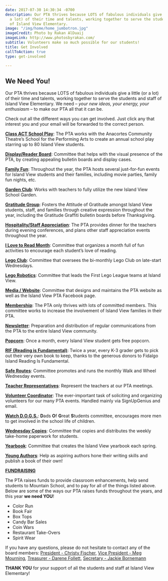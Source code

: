 ```yaml
---
date: 2017-07-30 14:30:34 -0700
description: Our PTA thrives because LOTS of fabulous individuals give a little (or
  a lot) of their time and talents, working together to serve the students and staff
  of Island View Elementary.
image: "/img/home/home_jumbotron.jpg"
imageCredit: Photo by Rakan AlDuaij
imageLink: http://www.photosbyrakan.com/
subtitle: Volunteers make so much possible for our students!
title: Get Involved
callToAction: true
type: get-involved

---
```

## We Need You!

Our PTA thrives because LOTS of fabulous individuals give a little (or a lot) of their time and talents, working together to serve the students and staff of Island View Elementary. We need – _your new ideas, your energy, your enthusiasm_ – to make our PTA all that it can be.

Check out all the different ways you can get involved.  Just click any that interest you and your email will be forwarded to the correct person.

[**Class ACT School Play**](mailto:president@islandviewpta.org?subject=IVEPTA%20-%20ACT%20School%20Play): The PTA works with the Anacortes Community Theatre’s School for the Performing Arts to create an annual school play starring up to 80 Island View students.

[**Display/Reader Board**](mailto:president@islandviewpta.org?subject=IVEPTA%20-%20Display-Reader%20Board): Committee that helps with the visual presence of the PTA, by creating appealing bulletin boards and display cases.

[**Family Fun**](mailto:president@islandviewpta.org?subject=IVEPTA%20-%20Family%20Fun): Throughout the year, the PTA hosts several just-for-fun events for Island View students and their families, including movie parties, family fun nights, etc.

[**Garden Club**](mailto:president@islandviewpta.org?subject=IVEPTA%20-%20Garden%20Club): Works with teachers to fully utilize the new Island View School Garden.

[**Gratitude Group**](mailto:president@islandviewpta.org?subject=IVEPTA%20-%20Gratitude%20Group): Fosters the Attitude of Gratitude amongst Island View students, staff, and families through creative expression throughout the year, including the Gratitude Graffiti bulletin boards before Thanksgiving.

[**Hospitality/Staff Appreciation**](mailto:president@islandviewpta.org?subject=IVEPTA%20-%20Hospitality-Staff%20Appreciation): The PTA provides dinner for the teachers during evening conferences, and plans other staff appreciation events throughout the year.

[**I Love to Read Month**](mailto:president@islandviewpta.org?subject=IVEPTA%20-%20I%20Love%20to%20Read%20Month): Committee that organizes a month full of fun activities to encourage each student’s love of reading.

[**Lego Club**](mailto:president@islandviewpta.org?subject=IVEPTA%20-%20Lego%20Club): Committee that oversees the bi-monthly Lego Club on late-start Wednesdays.

[**Lego Robotics**](mailto:president@islandviewpta.org?subject=IVEPTA%20-%20Lego%20Robotics):  Committee that leads the First Lego League teams at Island View.

[**Media / Website**](mailto:president@islandviewpta.org?subject=IVEPTA%20-%20Media):  Committee that designs and maintains the PTA website as well as the Island View PTA Facebook page.

[**Membership**](mailto:president@islandviewpta.org?subject=IVEPTA%20-%20Membership): The PTA only thrives with lots of committed members.  This committee works to increase the involvement of Island View families in their PTA.

[**Newsletter**](mailto:president@islandviewpta.org?subject=IVEPTA%20-%20Newsletter): Preparation and distribution of regular communications from the PTA to the entire Island View community.

[**Popcorn**](mailto:president@islandviewpta.org?subject=IVEPTA%20-%20Popcorn): Once a month, every Island View student gets free popcorn.

[**RIF (Reading is Fundamental)**](mailto:president@islandviewpta.org?subject=IVEPTA%20-%20RIF): Twice a year, every K-3 grader gets to pick out their very own book to keep, thanks to the generous donors to Fidalgo Island Reading Is Fundamental.

[**Safe Routes**](mailto:president@islandviewpta.org?subject=IVEPTA%20-%20Safe%20Routes): Committee promotes and runs the monthly Walk and Wheel Wednesday events.

[**Teacher Representatives**](mailto:president@islandviewpta.org?subject=IVEPTA%20-%20Teacher%20Representative): Represent the teachers at our PTA meetings.

[**Volunteer Coordinator**](mailto:president@islandviewpta.org?subject=IVEPTA%20-%20Volunteer%20Coordinator):  The ever-important task of soliciting and organizing volunteers for our many PTA events.  Handled mainly via SignUpGenius and email.

[**Watch D.O.G.S.**](mailto:president@islandviewpta.org?subject=IVEPTA%20-%20Watch%20DOGS):  **D**ads **O**f **G**reat **S**tudents committee, encourages more men to get involved in the school life of children.

[**Wednesday Copies**](mailto:president@islandviewpta.org?subject=IVEPTA%20-%20Wednesday%20Copies):  Committee that copies and distributes the weekly take-home paperwork for students.

[**Yearbook**](mailto:president@islandviewpta.org?subject=IVEPTA%20-%20Yearbook):  Committee that creates the Island View yearbook each spring.

[**Young Authors**](mailto:president@islandviewpta.org?subject=IVEPTA%20-%20Young%20Authors): Help as aspiring authors hone their writing skills and publish a book of their own!

[**FUNDRAISING**](mailto:president@islandviewpta.org?subject=IVEPTA%20-%20Fundraising)

The PTA raises funds to provide classroom enhancements, help send students to Mountain School, and to pay for all of the things listed above.  Below are some of the ways our PTA raises funds throughout the years, and this year **we need YOU**!

* Color Run
* Book Fair
* Box Tops
* Candy Bar Sales
* Coin Wars
* Restaurant Take-Overs
* Spirit Wear

If you have any questions, please do not hesitate to contact any of the board members:
[President - Christy Fischer](mailto:president@islandviewpta.org), [Vice President - Meg Mourning](mailto:vicepresident@islandviewpta.org), [Treasurer - Darene Follett](mailto:treasurer@islandviewpta.org), [Secretary - Jackie Bornemann](mailto:secretary@islandviewpta.org)

**THANK YOU** for your support of all the students and staff at Island View Elementary!